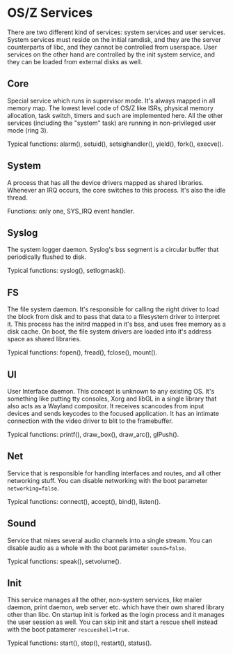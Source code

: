 OS/Z Services
=============

There are two different kind of services: system services and user services. System services
must reside on the initial ramdisk, and they are the server counterparts of libc, and they
cannot be controlled from userspace. User services on the other hand are controlled by the
init system service, and they can be loaded from external disks as well.

Core
----

Special service which runs in supervisor mode. It's always mapped in all memory map.
The lowest level code of OS/Z like ISRs, physical memory allocation, task switch, timers and such
are implemented here. All the other services (including the "system" task) are running in non-privileged
user mode (ring 3).

Typical functions: alarm(), setuid(), setsighandler(), yield(), fork(), execve().

System
------

A process that has all the device drivers mapped as shared libraries. Whenever an IRQ occurs, the core
switches to this process. It's also the idle thread.

Functions: only one, SYS_IRQ event handler.

Syslog
------

The system logger daemon. Syslog's bss segment is a circular buffer that periodically flushed to disk.

Typical functions: syslog(), setlogmask().

FS
--

The file system daemon. It's responsible for calling the right driver to load the block from disk
and to pass that data to a filesystem driver to interpret it. This process has the initrd mapped in
it's bss, and uses free memory as a disk cache. On boot, the file system drivers are loaded into it's
address space as shared libraries.

Typical functions: fopen(), fread(), fclose(), mount().

UI
--

User Interface daemon. This concept is unknown to any existing OS. It's something like putting tty
consoles, Xorg and libGL in a single library that also acts as a Wayland compositor. It receives
scancodes from input devices and sends keycodes to the focused application. It has an intimate
connection with the video driver to blit to the framebuffer.

Typical functions: printf(), draw_box(), draw_arc(), glPush().

Net
---

Service that is responsible for handling interfaces and routes, and all other networking stuff. You
can disable networking with the boot parameter `networking=false`.

Typical functions: connect(), accept(), bind(), listen().

Sound
-----

Service that mixes several audio channels into a single stream. You
can disable audio as a whole with the boot parameter `sound=false`.

Typical functions: speak(), setvolume().

Init
----

This service manages all the other, non-system services, like mailer daemon, print daemon, web server etc. 
which have their own shared library other than libc. On startup init is forked as the login process and
it manages the user session as well. You can skip init and start a rescue shell instead with the boot patamerer
`rescueshell=true`.

Typical functions: start(), stop(), restart(), status().

